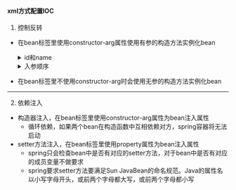 #### xml方式配置IOC
1. 控制反转
- 在bean标签里使用constructor-arg属性使用有参的构造方法实例化bean
  <details>
   <summary>id和name</summary>

    - id的命名需要满足XML对id的命名规范，必须以字母开头
    - name属性几乎可以使用任何特殊字符
    - 如果id和name都没有指定，自动将全限定类名作为bean的名称
    - 如果有多个name相同的bean，使用getBean(beanName)获取Bean时，将返回后面声明的那个bean。所以为了避免无意间的覆盖，应尽量使用id
  </details>
  <details>
   <summary>入参顺序</summary>

   - 通过type声明的入参，位置是无序的，即声明参数的顺序和构造方法参数的顺序无关
   - 需要确定顺序时，可以使用index   
   `<constructor-arg index="0" value="xxx"/>`
  </details>

  
- 在bean标签里不使用constructor-arg时会使用无参的构造方法实例化bean
---
2. 依赖注入
- 构造器注入，在bean标签里使用constructor-arg属性为bean注入属性
   - 循环依赖，如果两个bean在构造函数中互相依赖对方，spring容器将无法启动
- setter方法注入，在bean标签里使用property属性为bean注入属性
   - spring只会检查bean中是否有对应的setter方法，对于bean中是否有对应的成员变量不做要求
   - spring要求setter方法要满足Sun JavaBean的命名规范。Java的属性名以小写字母开头，或前两个字母都大写，或前两个字母都小写


